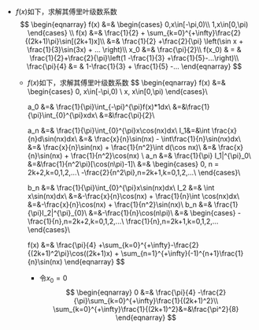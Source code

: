 

+ $f(x)$如下，求解其傅里叶级数系数
  $$
  \begin{eqnarray}
  f(x) &=& 
  \begin{cases}
  0,x\in[-\pi,0)\\
  1,x\in[0,\pi)
  \end{cases}
  \\
  f(x) &=& \frac{1}{2} + \sum_{k=0}^{+\infty}\frac{2}{(2k+1)\pi}\sin[(2k+1)x]\\
  &=& \frac{1}{2} +\frac{2}{\pi} \left(\sin x + \frac{1}{3}\sin(3x) + ... \right)\\
  x_0 &=& \frac{\pi}{2}\\
  f(x_0) & = & \frac{1}{2}+\frac{2}{\pi}\left(1 -\frac{1}{3} +\frac{1}{5}-...\right)\\
  \frac{\pi}{4} &= & 1-\frac{1}{3} + \frac{1}{5} -...
  \end{eqnarray}
  $$

  + $f(x)$如下，求解其傅里叶级数系数
    $$
    \begin{eqnarray}
    f(x) &=&
    \begin{cases}
    0,  x\in[-\pi,0) \\
    x,  x\in[0,\pi)
    \end{cases}\\
    
    a_0 &=& \frac{1}{\pi}\int_{-\pi}^{\pi}f(x)*1dx\\
    &=&\frac{1}{\pi}\int_{0}^{\pi}xdx\\
    &=&\frac{\pi}{2}\\
    
    a_n &=& \frac{1}{\pi}\int_{0}^{\pi}x\cos(nx)dx\\
    I_1&=&\int \frac{x}{n}d\sin(nx)dx\\
    &=& \frac{x}{n}\sin(nx) - \int\frac{1}{n}\sin(nx)dx\\
    &=& \frac{x}{n}\sin(nx) + \frac{1}{n^2}\int d(\cos nx)\\
    &=& \frac{x}{n}\sin(nx) + \frac{1}{n^2}\cos(nx)
    \\
    a_n &=& \frac{1}{\pi} I_1|^{\pi}_0\\
    &=&\frac{1}{n^2\pi}[\cos(n\pi)-1]\\
    &=&
    \begin{cases}
    0, n = 2k+2,k=0,1,2,...\\
    -\frac{2}{n^2\pi},n=2k+1,k=0,1,2,...\\
    \end{cases}\\
    
    
    b_n &=& \frac{1}{\pi}\int_{0}^{\pi}x\sin(nx)dx\\
    I_2 &=& \int x\sin(nx)dx\\
    &=&-\frac{x}{n}\cos(nx) + \frac{1}{n}\int \cos(nx)dx\\
    &=&-\frac{x}{n}\cos(nx) + \frac{1}{n^2}\sin(nx)\\
    b_n &=& \frac{1}{\pi}I_2|^{\pi}_{0}\\
    &=&-\frac{1}{n}\cos(n\pi)\\
    &=&
    \begin{cases}
    -\frac{1}{n},n=2k+2,k=0,1,2,...\\
    \frac{1}{n},n=2k+1,k=0,1,2,...
    \end{cases}\\
    
    f(x) &=& \frac{\pi}{4} +\sum_{k=0}^{+\infty}-\frac{2}{(2k+1)^2\pi}\cos((2k+1)x) + \sum_{n=1}^{+\infty}(-1)^{n+1}\frac{1}{n}\sin(nx)
    \end{eqnarray}
    $$

    + 令$x_0=0$
      $$
      \begin{eqnarray}
      0 &=& \frac{\pi}{4} -\frac{2}{\pi}\sum_{k=0}^{+\infty}\frac{1}{(2k+1)^2}\\
      \sum_{k=0}^{+\infty}\frac{1}{(2k+1)^2}&=&\frac{\pi^2}{8}
      \end{eqnarray}
      $$
      

